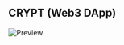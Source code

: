## CRYPT (Web3 DApp)
![Preview](https://user-images.githubusercontent.com/32243289/232105552-cde2a507-547b-462d-8996-ca91fbf51069.jpg)
